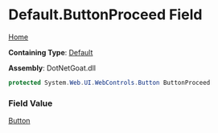 # Default\.ButtonProceed Field

[Home](../../../../../README.md)

**Containing Type**: [Default](../README.md)

**Assembly**: DotNetGoat\.dll

```csharp
protected System.Web.UI.WebControls.Button ButtonProceed
```

### Field Value

[Button](https://docs.microsoft.com/en-us/dotnet/api/system.web.ui.webcontrols.button)

